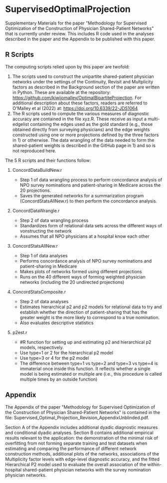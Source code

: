 # SupervisedOptimalProjection
Supplementary Materials for the paper "Methodology for Supervised Optimization of the Construction of Physician Shared-Patient Networks" that is currently under review. This includes R code used in the analyses described in the paper and the Appendix to be published with this paper.

## R Scripts
The computing scripts relied upon by this paper are twofold:
1) The scripts used to construct the unipartite shared-patient physician networks under the settings of the Continuity, Revisit and Multplicity factors as described in the Background section of the paper are written in Python. These are available at the repository: https://github.com/kiwijomalley/OptimalBipartiteProjection. For additional description about these factors, readers are referred to O'Malley et al (2022) at: https://doi.org/10.6339/22-JDS1064
2) The R scripts used to compute the various measures of diagnostic accuracy are contained in the file xyz.R. These receive as input a multi-edgelist containing the edges used as the gold standard (e.g., those obtained directly from surveying physicians) and the edge weights constructed using one or more projections defined by the three factors in 1) or otherwise. The data wrangling of the data needed to form the shared-patient weights is described in the GitHub page in 1) and so is not reproduced here.

The 5 R scripts and their functions follow:
1) ConcordDataBuildNew.r
   - Step 1 of data wrangling process to perform concordance analysis of NPO survey nominations and patient-sharing in Medicare across the 20 projections.
   - Saves the generated networks for a summarization program (ConcordStatsAllNew.r) to then perform the concordance analysis.

2) ConcordDataWrangle.r
   - Step 2 of data wrangling process
   - Standardizes form of relational data sets across the different ways of vonstructing the network
   - Assumes that all NPO physicians at a hospital know each other

3) ConcordStatsAllNew.r
   - Step 1 of data analyses
   - Performs concordance analysis of NPO survey nominations and patient-sharing in Medicare
   - Makes plots of networks formed using different projections
   - Runs on the 40 different ways of forming weighted physician networks (including the 20 undirected projections)
  
4) ConcordStatsComposite.r
   - Step 2 of data analyses
   - Estimates hierarchical p2 and p2 models for relational data to try and establish whether the direction of patient-sharing that has the greater weight is the more likely to correspond to a true nomination.
   - Also evaluates descriptive statistics

5) p2est.r
   - #R function for setting up and estimating p2 and hierarchical p2 models, respectively.
   - Use type=1 or 2 for the hierarchical p2 model
   - Use type=3 or 4 for the p2 model
   - The difference between type=1 vs type=2 and type=3 vs type=4 is immaterial once inside this function. It reflects whether a single model is being estimated or multiple are (i.e., this procedure is called multiple times by an outside function)

## Appendix
The Appendix of the paper "Methodology for Supervised Optimization of the Construction of Physician Shared-Patient Networks" is contained in the file: Supervised_Optimal_Projection_Revision_AppendixUnblinded.pdf. 

Section A of the Appendix includes additional dyadic diagnostic measures and conditional dyadic analyses. Section B contains additional empirical results relevant to the application: the demonstration of the minimal risk of overfitting from not forming separate training and test datasets when estimating and comparing the performance of different network construction methods, additional plots of the networks, associations of the Multiplicity factor levels with edge-level diagnostic accuracy, and the fitted Hierarchical P2 model used to evaluate the overall association of the within-hospital shared-patient physician networks with the survey nomination physician networks.
